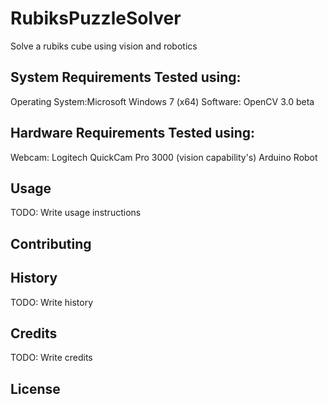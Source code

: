 # RubiksPuzzleSolver
Solve a rubiks cube using vision and robotics

## System Requirements Tested using: 

Operating System:Microsoft Windows 7 (x64)
Software:
OpenCV 3.0 beta
 
## Hardware Requirements Tested using: 

Webcam: Logitech QuickCam Pro 3000 (vision capability's)
Arduino Robot

## Usage

TODO: Write usage instructions

## Contributing


## History

TODO: Write history

## Credits

TODO: Write credits

## License